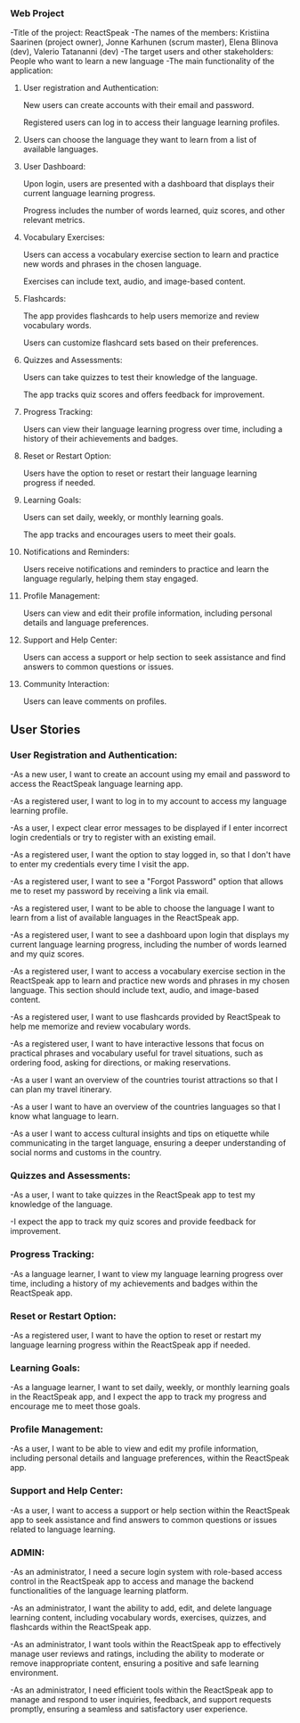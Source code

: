 ### Web Project

-Title of the project: ReactSpeak
-The names of the members: Kristiina Saarinen (project owner), Jonne Karhunen (scrum master), Elena Blinova (dev), Valerio Tatananni (dev)
-The target users and other stakeholders: People who want to learn a new language
-The main functionality of the application:

1. User registration and Authentication:

    New users can create accounts with their email and password.

    Registered users can log in to access their language learning profiles.

2. Users can choose the language they want to learn from a list of available languages.

3. User Dashboard:

    Upon login, users are presented with a dashboard that displays their current language learning progress.

    Progress includes the number of words learned, quiz scores, and other relevant metrics.

4. Vocabulary Exercises:

    Users can access a vocabulary exercise section to learn and practice new words and phrases in the chosen language.

    Exercises can include text, audio, and image-based content.

5. Flashcards:

    The app provides flashcards to help users memorize and review vocabulary words.

    Users can customize flashcard sets based on their preferences.

6. Quizzes and Assessments:

    Users can take quizzes to test their knowledge of the language.

    The app tracks quiz scores and offers feedback for improvement.

7. Progress Tracking:

    Users can view their language learning progress over time, including a history of their achievements and badges.

8. Reset or Restart Option:

    Users have the option to reset or restart their language learning progress if needed.

9. Learning Goals:

    Users can set daily, weekly, or monthly learning goals.

    The app tracks and encourages users to meet their goals.

10. Notifications and Reminders:

    Users receive notifications and reminders to practice and learn the language regularly, helping them stay engaged.

11. Profile Management:

    Users can view and edit their profile information, including personal details and language preferences.

12. Support and Help Center:

    Users can access a support or help section to seek assistance and find answers to common questions or issues.

13. Community Interaction:

    Users can leave comments on profiles.

## User Stories

### User Registration and Authentication:

-As a new user, I want to create an account using my email and password to access the ReactSpeak language learning app.

-As a registered user, I want to log in to my account to access my language learning profile.

-As a user, I expect clear error messages to be displayed if I enter incorrect login credentials or try to register with an existing email.

-As a registered user, I want the option to stay logged in, so that I don't have to enter my credentials every time I visit the app.

-As a registered user, I want to see a "Forgot Password" option that allows me to reset my password by receiving a link via email.

-As a registered user, I want to be able to choose the language I want to learn from a list of available languages in the ReactSpeak app.

-As a registered user, I want to see a dashboard upon login that displays my current language learning progress, including the number of words learned and my quiz scores.

-As a registered user, I want to access a vocabulary exercise section in the ReactSpeak app to learn and practice new words and phrases in my chosen language. This section should include text, audio, and image-based content.

-As a registered user, I want to use flashcards provided by ReactSpeak to help me memorize and review vocabulary words.

-As a registered user, I want to have interactive lessons that focus on practical phrases and vocabulary useful for travel situations, such as ordering food, asking for directions, or making reservations.

-As a user I want an overview of the countries tourist attractions so that I can plan my travel itinerary.

-As a user I want to have an overview of the countries languages so that I know what language to learn.

-As a user I want to access cultural insights and tips on etiquette while communicating in the target language, ensuring a deeper understanding of social norms and customs in the country.

### Quizzes and Assessments:

-As a user, I want to take quizzes in the ReactSpeak app to test my knowledge of the language.

-I expect the app to track my quiz scores and provide feedback for improvement.

### Progress Tracking:

-As a language learner, I want to view my language learning progress over time, including a history of my achievements and badges within the ReactSpeak app.

### Reset or Restart Option:

-As a registered user, I want to have the option to reset or restart my language learning progress within the ReactSpeak app if needed.

### Learning Goals:

-As a language learner, I want to set daily, weekly, or monthly learning goals in the ReactSpeak app, and I expect the app to track my progress and encourage me to meet those goals.

### Profile Management:

-As a user, I want to be able to view and edit my profile information, including personal details and language preferences, within the ReactSpeak app.

### Support and Help Center:

-As a user, I want to access a support or help section within the ReactSpeak app to seek assistance and find answers to common questions or issues related to language learning.

### ADMIN:

-As an administrator, I need a secure login system with role-based access control in the ReactSpeak app to access and manage the backend functionalities of the language learning platform.

-As an administrator, I want the ability to add, edit, and delete language learning content, including vocabulary words, exercises, quizzes, and flashcards within the ReactSpeak app.

-As an administrator, I want tools within the ReactSpeak app to effectively manage user reviews and ratings, including the ability to moderate or remove inappropriate content, ensuring a positive and safe learning environment.

-As an administrator, I need efficient tools within the ReactSpeak app to manage and respond to user inquiries, feedback, and support requests promptly, ensuring a seamless and satisfactory user experience.
